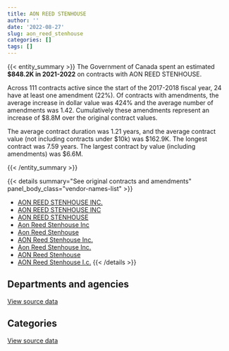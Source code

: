 ```yaml
---
title: AON REED STENHOUSE
author: ''
date: '2022-08-27'
slug: aon_reed_stenhouse
categories: []
tags: []
---
```


<script src="/rmarkdown-libs/htmlwidgets/htmlwidgets.js"></script>
<link href="/rmarkdown-libs/datatables-css/datatables-crosstalk.css" rel="stylesheet" />
<script src="/rmarkdown-libs/datatables-binding/datatables.js"></script>
<script src="/rmarkdown-libs/jquery/jquery-3.6.0.min.js"></script>
<link href="/rmarkdown-libs/dt-core-bootstrap/css/dataTables.bootstrap.min.css" rel="stylesheet" />
<link href="/rmarkdown-libs/dt-core-bootstrap/css/dataTables.bootstrap.extra.css" rel="stylesheet" />
<script src="/rmarkdown-libs/dt-core-bootstrap/js/jquery.dataTables.min.js"></script>
<script src="/rmarkdown-libs/dt-core-bootstrap/js/dataTables.bootstrap.min.js"></script>
<link href="/rmarkdown-libs/crosstalk/css/crosstalk.min.css" rel="stylesheet" />
<script src="/rmarkdown-libs/crosstalk/js/crosstalk.min.js"></script>
<script src="/rmarkdown-libs/htmlwidgets/htmlwidgets.js"></script>
<link href="/rmarkdown-libs/datatables-css/datatables-crosstalk.css" rel="stylesheet" />
<script src="/rmarkdown-libs/datatables-binding/datatables.js"></script>
<script src="/rmarkdown-libs/jquery/jquery-3.6.0.min.js"></script>
<link href="/rmarkdown-libs/dt-core-bootstrap/css/dataTables.bootstrap.min.css" rel="stylesheet" />
<link href="/rmarkdown-libs/dt-core-bootstrap/css/dataTables.bootstrap.extra.css" rel="stylesheet" />
<script src="/rmarkdown-libs/dt-core-bootstrap/js/jquery.dataTables.min.js"></script>
<script src="/rmarkdown-libs/dt-core-bootstrap/js/dataTables.bootstrap.min.js"></script>
<link href="/rmarkdown-libs/crosstalk/css/crosstalk.min.css" rel="stylesheet" />
<script src="/rmarkdown-libs/crosstalk/js/crosstalk.min.js"></script>

{{< entity_summary >}}
The Government of Canada spent an estimated **\$848.2K in 2021-2022** on contracts with AON REED STENHOUSE.

Across 111 contracts active since the start of the 2017-2018 fiscal year, 24 have at least one amendment (22%). Of contracts with amendments, the average increase in dollar value was 424% and the average number of amendments was 1.42. Cumulatively these amendments represent an increase of \$8.8M over the original contract values.

The average contract duration was 1.21 years, and the average contract value (not including contracts under \$10k) was \$162.9K. The longest contract was 7.59 years. The largest contract by value (including amendments) was \$6.6M.

{{< /entity_summary >}}

{{< details summary="See original contracts and amendments" panel_body_class="vendor-names-list" >}}
- [AON REED STENHOUSE INC.](https://search.open.canada.ca/en/ct/?sort=contract_value_f%20desc&page=1&search_text=%22AON%20REED%20STENHOUSE%20INC.%22)
- [AON REED STENHOUSE INC](https://search.open.canada.ca/en/ct/?sort=contract_value_f%20desc&page=1&search_text=%22AON%20REED%20STENHOUSE%20INC%22)
- [AON REED STENHOUSE](https://search.open.canada.ca/en/ct/?sort=contract_value_f%20desc&page=1&search_text=%22AON%20REED%20STENHOUSE%22)
- [Aon Reed Stenhouse Inc](https://search.open.canada.ca/en/ct/?sort=contract_value_f%20desc&page=1&search_text=%22Aon%20Reed%20Stenhouse%20Inc%22)
- [Aon Reed Stenhouse](https://search.open.canada.ca/en/ct/?sort=contract_value_f%20desc&page=1&search_text=%22Aon%20Reed%20Stenhouse%22)
- [AON Reed Stenhouse Inc.](https://search.open.canada.ca/en/ct/?sort=contract_value_f%20desc&page=1&search_text=%22AON%20Reed%20Stenhouse%20Inc.%22)
- [Aon Reed Stenhouse Inc.](https://search.open.canada.ca/en/ct/?sort=contract_value_f%20desc&page=1&search_text=%22Aon%20Reed%20Stenhouse%20Inc.%22)
- [AON Reed Stenhouse](https://search.open.canada.ca/en/ct/?sort=contract_value_f%20desc&page=1&search_text=%22AON%20Reed%20Stenhouse%22)
- [AON Reed Stenhouse I.c.](https://search.open.canada.ca/en/ct/?sort=contract_value_f%20desc&page=1&search_text=%22AON%20Reed%20Stenhouse%20I.c.%22)
{{< /details >}}

## Departments and agencies

<div id="htmlwidget-1" style="width:100%;height:auto;" class="datatables html-widget"></div>
<script type="application/json" data-for="htmlwidget-1">{"x":{"style":"bootstrap","filter":"none","vertical":false,"data":[["<a href=\"/departments/cas-satj/\">Courts Administration Service<\/a>","<a href=\"/departments/cfia-acia/\">Canadian Food Inspection Agency<\/a>","<a href=\"/departments/cic/\">Immigration, Refugees and Citizenship Canada<\/a>","<a href=\"/departments/cnsc-ccsn/\">Canadian Nuclear Safety Commission<\/a>","<a href=\"/departments/cta-otc/\">Canadian Transportation Agency<\/a>","<a href=\"/departments/dfatd-maecd/\">Global Affairs Canada<\/a>","<a href=\"/departments/dfo-mpo/\">Fisheries and Oceans Canada<\/a>","<a href=\"/departments/dnd-mdn/\">National Defence<\/a>","<a href=\"/departments/ec/\">Environment and Climate Change Canada<\/a>","<a href=\"/departments/elections/\">Elections Canada<\/a>","<a href=\"/departments/esdc-edsc/\">Employment and Social Development Canada<\/a>","<a href=\"/departments/lac-bac/\">Library and Archives Canada<\/a>","<a href=\"/departments/nrcan-rncan/\">Natural Resources Canada<\/a>","<a href=\"/departments/pc/\">Parks Canada<\/a>","<a href=\"/departments/pch/\">Canadian Heritage<\/a>","<a href=\"/departments/pco-bcp/\">Privy Council Office<\/a>","<a href=\"/departments/pwgsc-tpsgc/\">Public Services and Procurement Canada<\/a>","<a href=\"/departments/rcmp-grc/\">Royal Canadian Mounted Police<\/a>","<a href=\"/departments/tc/\">Transport Canada<\/a>"],[null,null,3648.48,50780.44,null,200032.49,370480.37,95404.98,23014.05,76476.32,238512.67,11300,12288.37,106391.48,34704.5,11453.13,1130297.33,336730.99,170019.85],[null,null,10351.52,50919.56,null,306200.56,11425.38,77825.58,30820.55,206642.17,317000.09,11330.87,12012.58,null,31972.89,10959.83,914598.89,274847.13,126321.47],[26695.84,74270.58,null,7043.15,null,341376.25,957272.24,3046.53,16729.33,117824.23,66465.61,11297.55,12653.14,114633.24,19522.31,2681.82,1126483.36,107969.92,214874.57],[null,61104.13,null,14125,12803.73,2086.35,null,null,12837.55,94879.52,null,897.81,null,24292.69,null,null,518493.08,87478.14,19163.29]],"container":"<table class=\"table table-striped table-hover row-border order-column display\">\n  <thead>\n    <tr>\n      <th>Department<\/th>\n      <th>2018-2019<\/th>\n      <th>2019-2020<\/th>\n      <th>2020-2021<\/th>\n      <th>2021-2022<\/th>\n    <\/tr>\n  <\/thead>\n<\/table>","options":{"order":[[4,"desc"]],"pageLength":10,"autoWidth":true,"columnDefs":[{"targets":1,"render":"function(data, type, row, meta) {\n    return type !== 'display' ? data : DTWidget.formatCurrency(data, \"$\", 2, 3, \",\", \".\", true, null);\n  }"},{"targets":2,"render":"function(data, type, row, meta) {\n    return type !== 'display' ? data : DTWidget.formatCurrency(data, \"$\", 2, 3, \",\", \".\", true, null);\n  }"},{"targets":3,"render":"function(data, type, row, meta) {\n    return type !== 'display' ? data : DTWidget.formatCurrency(data, \"$\", 2, 3, \",\", \".\", true, null);\n  }"},{"targets":4,"render":"function(data, type, row, meta) {\n    return type !== 'display' ? data : DTWidget.formatCurrency(data, \"$\", 2, 3, \",\", \".\", true, null);\n  }"},{"width":"16%","targets":[1,2,3,4]},{"className":"dt-right","targets":[1,2,3,4]}],"orderClasses":false}},"evals":["options.columnDefs.0.render","options.columnDefs.1.render","options.columnDefs.2.render","options.columnDefs.3.render"],"jsHooks":[]}</script>
<p class="text-right">
<a href="https://github.com/GoC-Spending/contracts-data/tree/main/data/out/vendors/aon_reed_stenhouse/summary_by_fiscal_year_by_department.csv" class="source-data-link btn btn-link">View source data</a>
</p>

## Categories

<div id="htmlwidget-2" style="width:100%;height:auto;" class="datatables html-widget"></div>
<script type="application/json" data-for="htmlwidget-2">{"x":{"style":"bootstrap","filter":"none","vertical":false,"data":[["<a href=\"/categories/0_other/\">(Other)<\/a>","<a href=\"/categories/1_facilities_and_construction/\">Facilities and construction<\/a>","<a href=\"/categories/2_professional_services/\">Professional services<\/a>","<a href=\"/categories/4_medical/\">Medical<\/a>","<a href=\"/categories/7_travel/\">Travel<\/a>","<a href=\"/categories/8_security_and_protection/\">Security and protection<\/a>","<a href=\"/categories/9_human_capital/\">Human capital<\/a>"],[null,1450513.39,1363485.9,null,47139.98,926.23,9469.95],[254493.32,943247.54,1100559.65,14494.77,80433.79,null,null],[132287.36,2083755.6,832929.18,62242.25,109625.27,null,null],[19163.29,518493.08,248262.66,62242.25,null,null,null]],"container":"<table class=\"table table-striped table-hover row-border order-column display\">\n  <thead>\n    <tr>\n      <th>Category<\/th>\n      <th>2018-2019<\/th>\n      <th>2019-2020<\/th>\n      <th>2020-2021<\/th>\n      <th>2021-2022<\/th>\n    <\/tr>\n  <\/thead>\n<\/table>","options":{"order":[[4,"desc"]],"dom":"t","pageLength":30,"autoWidth":true,"columnDefs":[{"targets":1,"render":"function(data, type, row, meta) {\n    return type !== 'display' ? data : DTWidget.formatCurrency(data, \"$\", 2, 3, \",\", \".\", true, null);\n  }"},{"targets":2,"render":"function(data, type, row, meta) {\n    return type !== 'display' ? data : DTWidget.formatCurrency(data, \"$\", 2, 3, \",\", \".\", true, null);\n  }"},{"targets":3,"render":"function(data, type, row, meta) {\n    return type !== 'display' ? data : DTWidget.formatCurrency(data, \"$\", 2, 3, \",\", \".\", true, null);\n  }"},{"targets":4,"render":"function(data, type, row, meta) {\n    return type !== 'display' ? data : DTWidget.formatCurrency(data, \"$\", 2, 3, \",\", \".\", true, null);\n  }"},{"width":"16%","targets":[1,2,3,4]},{"className":"dt-right","targets":[1,2,3,4]}],"orderClasses":false,"lengthMenu":[10,25,30,50,100]}},"evals":["options.columnDefs.0.render","options.columnDefs.1.render","options.columnDefs.2.render","options.columnDefs.3.render"],"jsHooks":[]}</script>
<p class="text-right">
<a href="https://github.com/GoC-Spending/contracts-data/tree/main/data/out/vendors/aon_reed_stenhouse/summary_by_fiscal_year_by_category.csv" class="source-data-link btn btn-link">View source data</a>
</p>
